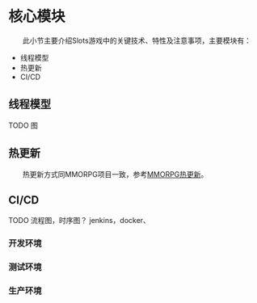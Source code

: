 # 核心模块
&emsp;&emsp;此小节主要介绍Slots游戏中的关键技术、特性及注意事项，主要模块有：
* 线程模型
* 热更新
* CI/CD


## 线程模型
TODO 图

## 热更新
&emsp;&emsp;热更新方式同MMORPG项目一致，参考[MMORPG热更新](../MMORPG项目/核心模块.md)。

## CI/CD


TODO 流程图，时序图？  jenkins，docker、

### 开发环境

### 测试环境

### 生产环境
